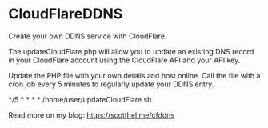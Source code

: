 CloudFlareDDNS
==============

Create your own DDNS service with CloudFlare.

The updateCloudFlare.php will allow you to update an existing DNS record in your CloudFlare account using the CloudFlare API and your API key.

Update the PHP file with your own details and host online. Call the file with a cron job every 5 minutes to regularly update your DDNS entry. 

*/5 * * * * /home/user/updateCloudFlare.sh

Read more on my blog: https://scotthel.me/cfddns
